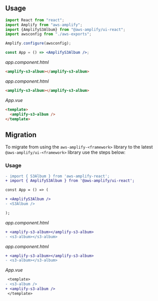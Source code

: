 <inline-fragment src="~/ui/fragments/web/installation.md"></inline-fragment>

## Usage

<docs-filter framework="react">

```jsx
import React from "react";
import Amplify from "aws-amplify";
import {AmplifyS3Album} from "@aws-amplify/ui-react";
import awsconfig from "./aws-exports";

Amplify.configure(awsconfig);

const App = () => <AmplifyS3Album />;
```

</docs-filter>

<docs-filter framework="angular">

<inline-fragment src="~/ui/fragments/angular/configure-module.md"></inline-fragment>

_app.component.html_

```html
<amplify-s3-album></amplify-s3-album>
```

</docs-filter>

<docs-filter framework="ionic">

<inline-fragment src="~/ui/fragments/angular/configure-module.md"></inline-fragment>

_app.component.html_

```html
<amplify-s3-album></amplify-s3-album>
```

</docs-filter>

<docs-filter framework="vue">

<inline-fragment src="~/ui/fragments/vue/configure-app.md"></inline-fragment>

_App.vue_

```html
<template>
  <amplify-s3-album />
</template>
```

</docs-filter>

<ui-component-props tag="amplify-s3-album" prop-type="attr" use-table-headers></ui-component-props>

<ui-component-props tag="amplify-s3-album" prop-type="css" use-table-headers></ui-component-props>

## Migration

To migrate from using the `aws-amplify-<framework>` library to the latest `@aws-amplify/ui-<framework>` library use the steps below:

<inline-fragment src="~/ui/fragments/web/installation-diff.md"></inline-fragment>

### Usage

<docs-filter framework="react">

```diff
- import { S3Album } from 'aws-amplify-react';
+ import { AmplifyS3Album } from '@aws-amplify/ui-react';

const App = () => (

+ <AmplifyS3Album />
- <S3Album />

);
```

</docs-filter>

<docs-filter framework="angular">

<inline-fragment src="~/ui/fragments/angular/configure-module-diff.md"></inline-fragment>

_app.component.html_

```diff
+ <amplify-s3-album></amplify-s3-album>
- <s3-album></s3-album>
```

</docs-filter>

<docs-filter framework="ionic">

<inline-fragment src="~/ui/fragments/angular/configure-module-diff.md"></inline-fragment>

_app.component.html_

```diff
+ <amplify-s3-album></amplify-s3-album>
- <s3-album></s3-album>
```

</docs-filter>

<docs-filter framework="vue">

<inline-fragment src="~/ui/fragments/vue/configure-app-diff.md"></inline-fragment>

_App.vue_

```diff
 <template>
- <s3-album />
+ <amplify-s3-album />
 </template>
```

</docs-filter>
